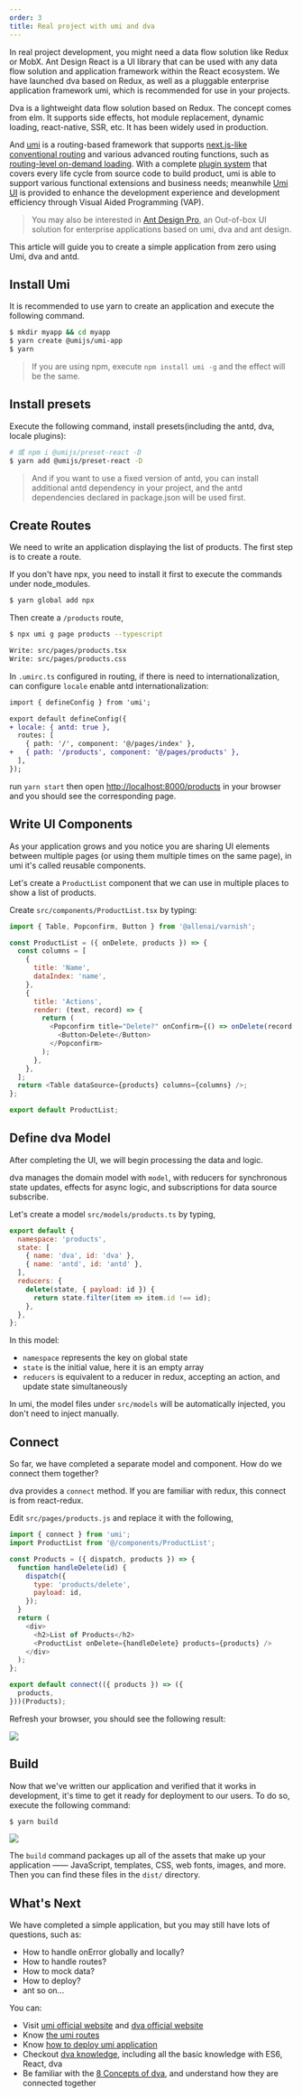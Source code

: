 ```yaml
---
order: 3
title: Real project with umi and dva
---
```


In real project development, you might need a data flow solution like Redux or MobX. Ant Design React is a UI library that can be used with any data flow solution and application framework within the React ecosystem. We have launched dva based on Redux, as well as a pluggable enterprise application framework umi, which is recommended for use in your projects.

Dva is a lightweight data flow solution based on Redux. The concept comes from elm. It supports side effects, hot module replacement, dynamic loading, react-native, SSR, etc. It has been widely used in production.

And [umi](http://umijs.org/) is a routing-based framework that supports [next.js-like conventional routing](https://umijs.org/guide/router.html) and various advanced routing functions, such as [routing-level on-demand loading](https://umijs.org/en/plugin/umi-plugin-react.html#dynamicimport). With a complete [plugin system](https://umijs.org/plugin/) that covers every life cycle from source code to build product, umi is able to support various functional extensions and business needs; meanwhile [Umi UI](https://umijs.org/guide/umi-ui.html) is provided to enhance the development experience and development efficiency through Visual Aided Programming (VAP).

> You may also be interested in [Ant Design Pro](https://pro.ant.design/), an Out-of-box UI solution for enterprise applications based on umi, dva and ant design.

This article will guide you to create a simple application from zero using Umi, dva and antd.

## Install Umi

It is recommended to use yarn to create an application and execute the following command.

```bash
$ mkdir myapp && cd myapp
$ yarn create @umijs/umi-app
$ yarn
```

> If you are using npm, execute `npm install umi -g` and the effect will be the same.

## Install presets

Execute the following command, install presets(including the antd, dva, locale plugins):

```bash
# 或 npm i @umijs/preset-react -D
$ yarn add @umijs/preset-react -D
```

> And if you want to use a fixed version of antd, you can install additional antd dependency in your project, and the antd dependencies declared in package.json will be used first.

## Create Routes

We need to write an application displaying the list of products. The first step is to create a route.

If you don't have npx, you need to install it first to execute the commands under node_modules.

```bash
$ yarn global add npx
```

Then create a `/products` route,

```bash
$ npx umi g page products --typescript

Write: src/pages/products.tsx
Write: src/pages/products.css
```

In `.umirc.ts` configured in routing, if there is need to internationalization, can configure `locale` enable antd internationalization:

```diff
import { defineConfig } from 'umi';

export default defineConfig({
+ locale: { antd: true },
  routes: [
    { path: '/', component: '@/pages/index' },
+   { path: '/products', component: '@/pages/products' },
  ],
});
```

run `yarn start` then open [http://localhost:8000/products](http://localhost:8000/products) in your browser and you should see the corresponding page.

## Write UI Components

As your application grows and you notice you are sharing UI elements between multiple pages (or using them multiple times on the same page), in umi it's called reusable components.

Let's create a `ProductList` component that we can use in multiple places to show a list of products.

Create `src/components/ProductList.tsx` by typing:

```js
import { Table, Popconfirm, Button } from '@allenai/varnish';

const ProductList = ({ onDelete, products }) => {
  const columns = [
    {
      title: 'Name',
      dataIndex: 'name',
    },
    {
      title: 'Actions',
      render: (text, record) => {
        return (
          <Popconfirm title="Delete?" onConfirm={() => onDelete(record.id)}>
            <Button>Delete</Button>
          </Popconfirm>
        );
      },
    },
  ];
  return <Table dataSource={products} columns={columns} />;
};

export default ProductList;
```

## Define dva Model

After completing the UI, we will begin processing the data and logic.

dva manages the domain model with `model`, with reducers for synchronous state updates, effects for async logic, and subscriptions for data source subscribe.

Let's create a model `src/models/products.ts` by typing,

```js
export default {
  namespace: 'products',
  state: [
    { name: 'dva', id: 'dva' },
    { name: 'antd', id: 'antd' },
  ],
  reducers: {
    delete(state, { payload: id }) {
      return state.filter(item => item.id !== id);
    },
  },
};
```

In this model:

- `namespace` represents the key on global state
- `state` is the initial value, here it is an empty array
- `reducers` is equivalent to a reducer in redux, accepting an action, and update state simultaneously

In umi, the model files under `src/models` will be automatically injected, you don't need to inject manually.

## Connect

So far, we have completed a separate model and component. How do we connect them together?

dva provides a `connect` method. If you are familiar with redux, this connect is from react-redux.

Edit `src/pages/products.js` and replace it with the following,

```js
import { connect } from 'umi';
import ProductList from '@/components/ProductList';

const Products = ({ dispatch, products }) => {
  function handleDelete(id) {
    dispatch({
      type: 'products/delete',
      payload: id,
    });
  }
  return (
    <div>
      <h2>List of Products</h2>
      <ProductList onDelete={handleDelete} products={products} />
    </div>
  );
};

export default connect(({ products }) => ({
  products,
}))(Products);
```

Refresh your browser, you should see the following result:

<img src="https://gw.alipayobjects.com/zos/antfincdn/dPsy4tFHN3/umi.gif" />

## Build

Now that we've written our application and verified that it works in development, it's time to get it ready for deployment to our users. To do so, execute the following command:

```bash
$ yarn build
```

![](https://gw.alipayobjects.com/zos/antfincdn/Zd3f%242NdOK/b911d244-f1a5-4d61-adc5-3710cd86cd1b.png)

The `build` command packages up all of the assets that make up your application —— JavaScript, templates, CSS, web fonts, images, and more. Then you can find these files in the `dist/` directory.

## What's Next

We have completed a simple application, but you may still have lots of questions, such as:

- How to handle onError globally and locally?
- How to handle routes?
- How to mock data?
- How to deploy?
- ant so on...

You can:

- Visit [umi official website](https://umijs.org/) and [dva official website](https://dvajs.com/)
- Know [the umi routes](https://umijs.org/zh/guide/router.html)
- Know [how to deploy umi application](https://umijs.org/zh/guide/deploy.html)
- Checkout [dva knowledge](https://dvajs.com/knowledgemap/), including all the basic knowledge with ES6, React, dva
- Be familiar with the [8 Concepts of dva](https://dvajs.com/guide/concepts.html), and understand how they are connected together

